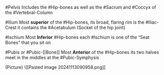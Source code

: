 #Pelvis
	Includes the #Hip-bones as well as the #Sacrum and #Coccyx of the #Vertebral-Column 

#Ilium
	Most **superior** of the #Hip-bones, its broad, flaring rim is the #Iliac-Crest it contains the #Acetabulum (Socket of the hip joint)

#Ischium
	Most **Inferior** #Hip-bones each #Ischium is one of the “Seat Bones” that you sit on

#Pubis or #Pubic-[[Bone]]
	Most **Anterior** of the #Hip-bones its two halves meet in the middles at the #Pubic-Symphysis

(Picture)
	![[Pasted image 20241113090958.png]]